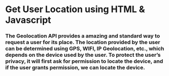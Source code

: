 # Get User Location using HTML & Javascript
### The Geolocation API provides a amazing and standard way to request a user for its place. The location provided by the user can be determined using GPS, WIFI, IP Geolocation, etc., which depends on the device used by the user. To protect the user’s privacy, it will first ask for permission to locate the device, and if the user grants permission, we can locate the device. 
